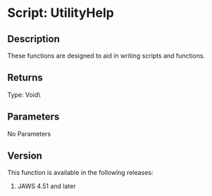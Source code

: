 # Script: UtilityHelp

## Description

These functions are designed to aid in writing scripts and functions.

## Returns

Type: Void\

## Parameters

No Parameters

## Version

This function is available in the following releases:

1.  JAWS 4.51 and later
